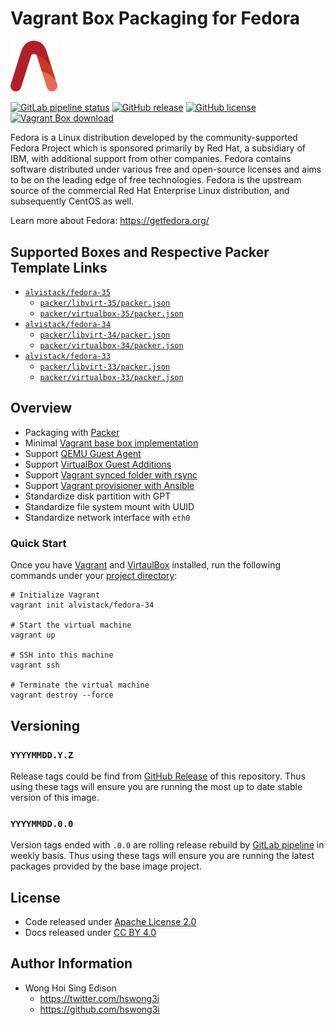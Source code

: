 # Vagrant Box Packaging for Fedora

<img src="/alvistack.svg" width="75" alt="AlviStack">

[![GitLab pipeline status](https://img.shields.io/gitlab/pipeline/alvistack/vagrant-fedora/master)](https://gitlab.com/alvistack/vagrant-fedora/-/pipelines)
[![GitHub release](https://img.shields.io/github/release/alvistack/vagrant-fedora.svg)](https://github.com/alvistack/vagrant-fedora/releases)
[![GitHub license](https://img.shields.io/github/license/alvistack/vagrant-fedora.svg)](https://github.com/alvistack/vagrant-fedora/blob/master/LICENSE)
[![Vagrant Box download](https://img.shields.io/badge/dynamic/json?label=alvistack%2Ffedora-34&query=%24.boxes%5B%3A1%5D.downloads&url=https%3A%2F%2Fapp.vagrantup.com%2Fapi%2Fv1%2Fsearch%3Fq%3Dalvistack%2Ffedora-34)](https://app.vagrantup.com/alvistack/boxes/fedora-34)

Fedora is a Linux distribution developed by the community-supported Fedora Project which is sponsored primarily by Red Hat, a subsidiary of IBM, with additional support from other companies. Fedora contains software distributed under various free and open-source licenses and aims to be on the leading edge of free technologies. Fedora is the upstream source of the commercial Red Hat Enterprise Linux distribution, and subsequently CentOS as well.

Learn more about Fedora: <https://getfedora.org/>

## Supported Boxes and Respective Packer Template Links

  - [`alvistack/fedora-35`](https://app.vagrantup.com/alvistack/boxes/fedora-35)
      - [`packer/libvirt-35/packer.json`](https://github.com/alvistack/vagrant-fedora/blob/master/packer/libvirt-35/packer.json)
      - [`packer/virtualbox-35/packer.json`](https://github.com/alvistack/vagrant-fedora/blob/master/packer/virtualbox-35/packer.json)
  - [`alvistack/fedora-34`](https://app.vagrantup.com/alvistack/boxes/fedora-34)
      - [`packer/libvirt-34/packer.json`](https://github.com/alvistack/vagrant-fedora/blob/master/packer/libvirt-34/packer.json)
      - [`packer/virtualbox-34/packer.json`](https://github.com/alvistack/vagrant-fedora/blob/master/packer/virtualbox-34/packer.json)
  - [`alvistack/fedora-33`](https://app.vagrantup.com/alvistack/boxes/fedora-33)
      - [`packer/libvirt-33/packer.json`](https://github.com/alvistack/vagrant-fedora/blob/master/packer/libvirt-33/packer.json)
      - [`packer/virtualbox-33/packer.json`](https://github.com/alvistack/vagrant-fedora/blob/master/packer/virtualbox-33/packer.json)

## Overview

  - Packaging with [Packer](https://www.packer.io/)
  - Minimal [Vagrant base box implementation](https://www.vagrantup.com/docs/boxes/base)
  - Support [QEMU Guest Agent](https://wiki.qemu.org/Features/GuestAgent)
  - Support [VirtualBox Guest Additions](https://www.virtualbox.org/manual/ch04.html)
  - Support [Vagrant synced folder with rsync](https://www.vagrantup.com/docs/synced-folders/rsync)
  - Support [Vagrant provisioner with Ansible](https://www.vagrantup.com/docs/provisioning/ansible)
  - Standardize disk partition with GPT
  - Standardize file system mount with UUID
  - Standardize network interface with `eth0`

### Quick Start

Once you have [Vagrant](https://www.vagrantup.com/docs/installation) and [VirtaulBox](https://www.virtualbox.org/) installed, run the following commands under your [project directory](https://learn.hashicorp.com/tutorials/vagrant/getting-started-project-setup?in=vagrant/getting-started):

    # Initialize Vagrant
    vagrant init alvistack/fedora-34
    
    # Start the virtual machine
    vagrant up
    
    # SSH into this machine
    vagrant ssh
    
    # Terminate the virtual machine
    vagrant destroy --force

## Versioning

### `YYYYMMDD.Y.Z`

Release tags could be find from [GitHub Release](https://github.com/alvistack/vagrant-fedora/releases) of this repository. Thus using these tags will ensure you are running the most up to date stable version of this image.

### `YYYYMMDD.0.0`

Version tags ended with `.0.0` are rolling release rebuild by [GitLab pipeline](https://gitlab.com/alvistack/vagrant-fedora/-/pipelines) in weekly basis. Thus using these tags will ensure you are running the latest packages provided by the base image project.

## License

  - Code released under [Apache License 2.0](LICENSE)
  - Docs released under [CC BY 4.0](http://creativecommons.org/licenses/by/4.0/)

## Author Information

  - Wong Hoi Sing Edison
      - <https://twitter.com/hswong3i>
      - <https://github.com/hswong3i>
